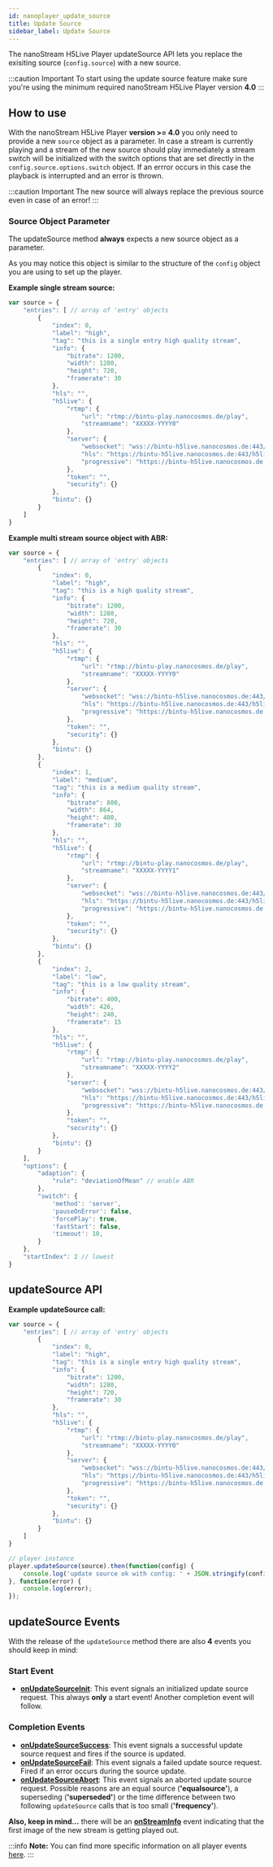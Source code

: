 ```yaml
---
id: nanoplayer_update_source
title: Update Source
sidebar_label: Update Source
---
```

The nanoStream H5Live Player updateSource API lets you replace the exisiting source (`config.source`) with a new source.

:::caution Important
To start using the update source feature make sure you're using the minimum required nanoStream H5Live Player version **4.0**
:::

## How to use
With the nanoStream H5Live Player **version >= 4.0** you only need to provide a new `source` object as a parameter. In case a stream is currently playing and a stream of the new source should play immediately a stream switch will be initialized with the switch options that are set directly in the `config.source.options.switch` object. If an errror occurs in this case the playback is interrupted and an error is thrown. 

:::caution Important
The new source will always replace the previous source even in case of an error!
:::

### Source Object Parameter
The updateSource method **always** expects a new source object as a parameter. 

As you may notice this object is similar to the structure of the `config` object you are using to set up the player. 

**Example single stream source:**

```js
var source = {
    "entries": [ // array of 'entry' objects
        {
            "index": 0,
            "label": "high",
            "tag": "this is a single entry high quality stream",
            "info": {
                "bitrate": 1200,
                "width": 1280,
                "height": 720,
                "framerate": 30
            },
            "hls": "",
            "h5live": {
                "rtmp": {
                    "url": "rtmp://bintu-play.nanocosmos.de/play",
                    "streamname": "XXXXX-YYYY0"
                },
                "server": {
                    "websocket": "wss://bintu-h5live.nanocosmos.de:443/h5live/stream.mp4",
                    "hls": "https://bintu-h5live.nanocosmos.de:443/h5live/http/playlist.m3u8",
                    "progressive": "https://bintu-h5live.nanocosmos.de:443/h5live/http/stream.mp4"
                },
                "token": "",
                "security": {}
            },
            "bintu": {}
        }
    ]
}
```

**Example multi stream source object with ABR:**

```js
var source = {
    "entries": [ // array of 'entry' objects
        {
            "index": 0,
            "label": "high",
            "tag": "this is a high quality stream",
            "info": {
                "bitrate": 1200,
                "width": 1280,
                "height": 720,
                "framerate": 30
            },
            "hls": "",
            "h5live": {
                "rtmp": {
                    "url": "rtmp://bintu-play.nanocosmos.de/play",
                    "streamname": "XXXXX-YYYY0"
                },
                "server": {
                    "websocket": "wss://bintu-h5live.nanocosmos.de:443/h5live/stream.mp4",
                    "hls": "https://bintu-h5live.nanocosmos.de:443/h5live/http/playlist.m3u8",
                    "progressive": "https://bintu-h5live.nanocosmos.de:443/h5live/http/stream.mp4"
                },
                "token": "",
                "security": {}
            },
            "bintu": {}
        },
        {
            "index": 1,
            "label": "medium",
            "tag": "this is a medium quality stream",
            "info": {
                "bitrate": 800,
                "width": 864,
                "height": 480,
                "framerate": 30
            },
            "hls": "",
            "h5live": {
                "rtmp": {
                    "url": "rtmp://bintu-play.nanocosmos.de/play",
                    "streamname": "XXXXX-YYYY1"
                },
                "server": {
                    "websocket": "wss://bintu-h5live.nanocosmos.de:443/h5live/stream.mp4",
                    "hls": "https://bintu-h5live.nanocosmos.de:443/h5live/http/playlist.m3u8",
                    "progressive": "https://bintu-h5live.nanocosmos.de:443/h5live/http/stream.mp4"
                },
                "token": "",
                "security": {}
            },
            "bintu": {}
        },
        {
            "index": 2,
            "label": "low",
            "tag": "this is a low quality stream",
            "info": {
                "bitrate": 400,
                "width": 426,
                "height": 240,
                "framerate": 15
            },
            "hls": "",
            "h5live": {
                "rtmp": {
                    "url": "rtmp://bintu-play.nanocosmos.de/play",
                    "streamname": "XXXXX-YYYY2"
                },
                "server": {
                    "websocket": "wss://bintu-h5live.nanocosmos.de:443/h5live/stream.mp4",
                    "hls": "https://bintu-h5live.nanocosmos.de:443/h5live/http/playlist.m3u8",
                    "progressive": "https://bintu-h5live.nanocosmos.de:443/h5live/http/stream.mp4"
                },
                "token": "",
                "security": {}
            },
            "bintu": {}
        }
    ],
    "options": {
        "adaption": {
            "rule": "deviationOfMean" // enable ABR
        },
        "switch": {
            'method': 'server',
            'pauseOnError': false,
            'forcePlay': true,
            'fastStart': false,
            'timeout': 10,
        }
    },
    "startIndex": 2 // lowest
}
```

## updateSource API

**Example updateSource call:**

```javascript
var source = {
    "entries": [ // array of 'entry' objects
        {
            "index": 0,
            "label": "high",
            "tag": "this is a single entry high quality stream",
            "info": {
                "bitrate": 1200,
                "width": 1280,
                "height": 720,
                "framerate": 30
            },
            "hls": "",
            "h5live": {
                "rtmp": {
                    "url": "rtmp://bintu-play.nanocosmos.de/play",
                    "streamname": "XXXXX-YYYY0"
                },
                "server": {
                    "websocket": "wss://bintu-h5live.nanocosmos.de:443/h5live/stream.mp4",
                    "hls": "https://bintu-h5live.nanocosmos.de:443/h5live/http/playlist.m3u8",
                    "progressive": "https://bintu-h5live.nanocosmos.de:443/h5live/http/stream.mp4"
                },
                "token": "",
                "security": {}
            },
            "bintu": {}
        }
    ]
}

// player instance
player.updateSource(source).then(function(config) {
    console.log('update source ok with config: ' + JSON.stringify(config));
}, function(error) {
    console.log(error);
});
```

## updateSource Events
With the release of the `updateSource` method there are also **4** events you should keep in mind:

### Start Event
- **[onUpdateSourceInit](./nanoplayer_api#NanoPlayer..event_onUpdateSourceInit)**: This event signals an initialized update source request. This always **only** a start event! Another completion event will follow.

### Completion Events
- **[onUpdateSourceSuccess](./nanoplayer_api#onupdatesourcesuccess)**: This event signals a successful update source request and fires if the source is updated. 
- **[onUpdateSourceFail](./nanoplayer_api#NanoPlayer..event_onUpdateSourceSuccess)**: This event signals a failed update source request. Fired if an error occurs during the source update.
- **[onUpdateSourceAbort](./nanoplayer_api#NanoPlayer..event_onUpdateSourceAbort)**: This event signals an aborted update source request. Possible reasons are an equal source (**'equalsource'**), a superseding (**'superseded'**) or the time difference between two following `updateSource` calls that is too small  (**'frequency'**). 

**Also, keep in mind...** there will be an **[onStreamInfo](./nanoplayer_api#NanoPlayer..event_onStreamInfo)** event indicating that the first image of the new stream is getting played out.

:::info **Note:** 
You can find more specific information on all player events [here](./nanoplayer_api#NanoPlayer..event_onUpdateSourceInit).
:::

